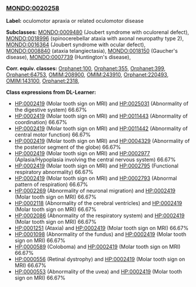
### [MONDO:0020258](http://purl.obolibrary.org/obo/MONDO_0020258)
**Label:** oculomotor apraxia or related oculomotor disease

**Subclasses:** [MONDO:0009480](http://purl.obolibrary.org/obo/MONDO_0009480) (Joubert syndrome with oculorenal defect), [MONDO:0018996](http://purl.obolibrary.org/obo/MONDO_0018996) (spinocerebellar ataxia with axonal neuropathy type 2), [MONDO:0016364](http://purl.obolibrary.org/obo/MONDO_0016364) (Joubert syndrome with ocular defect), [MONDO:0008840](http://purl.obolibrary.org/obo/MONDO_0008840) (ataxia telangiectasia), [MONDO:0018150](http://purl.obolibrary.org/obo/MONDO_0018150) (Gaucher's disease), [MONDO:0007739](http://purl.obolibrary.org/obo/MONDO_0007739) (Huntington's disease), 

**Corr. equiv. classes:** [Orphanet:100](http://www.orpha.net/ORDO/Orphanet_100), [Orphanet:355](http://www.orpha.net/ORDO/Orphanet_355), [Orphanet:399](http://www.orpha.net/ORDO/Orphanet_399), [Orphanet:64753](http://www.orpha.net/ORDO/Orphanet_64753), [OMIM:208900](http://purl.obolibrary.org/obo/OMIM_208900), [OMIM:243910](http://purl.obolibrary.org/obo/OMIM_243910), [Orphanet:220493](http://www.orpha.net/ORDO/Orphanet_220493), [OMIM:143100](http://purl.obolibrary.org/obo/OMIM_143100), [Orphanet:2318](http://www.orpha.net/ORDO/Orphanet_2318), 

**Class expressions from DL-Learner:**

- [HP:0002419](http://purl.obolibrary.org/obo/HP_0002419) (Molar tooth sign on MRI) and [HP:0025031](http://purl.obolibrary.org/obo/HP_0025031) (Abnormality of the digestive system) 66.67%
- [HP:0002419](http://purl.obolibrary.org/obo/HP_0002419) (Molar tooth sign on MRI) and [HP:0011443](http://purl.obolibrary.org/obo/HP_0011443) (Abnormality of coordination) 66.67%
- [HP:0002419](http://purl.obolibrary.org/obo/HP_0002419) (Molar tooth sign on MRI) and [HP:0011442](http://purl.obolibrary.org/obo/HP_0011442) (Abnormality of central motor function) 66.67%
- [HP:0002419](http://purl.obolibrary.org/obo/HP_0002419) (Molar tooth sign on MRI) and [HP:0004329](http://purl.obolibrary.org/obo/HP_0004329) (Abnormality of the posterior segment of the globe) 66.67%
- [HP:0002419](http://purl.obolibrary.org/obo/HP_0002419) (Molar tooth sign on MRI) and [HP:0002977](http://purl.obolibrary.org/obo/HP_0002977) (Aplasia/Hypoplasia involving the central nervous system) 66.67%
- [HP:0002419](http://purl.obolibrary.org/obo/HP_0002419) (Molar tooth sign on MRI) and [HP:0002795](http://purl.obolibrary.org/obo/HP_0002795) (Functional respiratory abnormality) 66.67%
- [HP:0002419](http://purl.obolibrary.org/obo/HP_0002419) (Molar tooth sign on MRI) and [HP:0002793](http://purl.obolibrary.org/obo/HP_0002793) (Abnormal pattern of respiration) 66.67%
- [HP:0002269](http://purl.obolibrary.org/obo/HP_0002269) (Abnormality of neuronal migration) and [HP:0002419](http://purl.obolibrary.org/obo/HP_0002419) (Molar tooth sign on MRI) 66.67%
- [HP:0002118](http://purl.obolibrary.org/obo/HP_0002118) (Abnormality of the cerebral ventricles) and [HP:0002419](http://purl.obolibrary.org/obo/HP_0002419) (Molar tooth sign on MRI) 66.67%
- [HP:0002086](http://purl.obolibrary.org/obo/HP_0002086) (Abnormality of the respiratory system) and [HP:0002419](http://purl.obolibrary.org/obo/HP_0002419) (Molar tooth sign on MRI) 66.67%
- [HP:0001251](http://purl.obolibrary.org/obo/HP_0001251) (Ataxia) and [HP:0002419](http://purl.obolibrary.org/obo/HP_0002419) (Molar tooth sign on MRI) 66.67%
- [HP:0001098](http://purl.obolibrary.org/obo/HP_0001098) (Abnormality of the fundus) and [HP:0002419](http://purl.obolibrary.org/obo/HP_0002419) (Molar tooth sign on MRI) 66.67%
- [HP:0000589](http://purl.obolibrary.org/obo/HP_0000589) (Coloboma) and [HP:0002419](http://purl.obolibrary.org/obo/HP_0002419) (Molar tooth sign on MRI) 66.67%
- [HP:0000556](http://purl.obolibrary.org/obo/HP_0000556) (Retinal dystrophy) and [HP:0002419](http://purl.obolibrary.org/obo/HP_0002419) (Molar tooth sign on MRI) 66.67%
- [HP:0000553](http://purl.obolibrary.org/obo/HP_0000553) (Abnormality of the uvea) and [HP:0002419](http://purl.obolibrary.org/obo/HP_0002419) (Molar tooth sign on MRI) 66.67%


